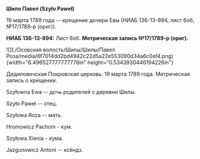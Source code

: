 **Шило Павел (Szyło Paweł)**

19 марта 1789 года -- крещение дочери Евы (НИАБ 136-13-894, лист 6об,
№17/1789-р (ориг)).

**НИАБ 136-13-894:** Лист 6об. **Метрическая запись №17/1789-р (ориг).**

![](./Осовская волость/Шилы/Шилы/Павел Роза/media/6f7014dd2bd4942c22d5a22e553090d34a6c0ef4.png){width="6.496527777777778in"
height="0.5343930446194226in"}

Дедиловичская Покровская церковь. 19 марта 1789 года. Метрическая запись
о крещении.

Szyłowna Ewa -- дочь родителей с деревни Шилы.

Szyło Pawel -- отец.

Szyłowa Roza -- мать.

Hromowicz Pachom - кум.

Szyłowa Xienia - кума.

Jazgunowicz Antoni -- ксёндз.
